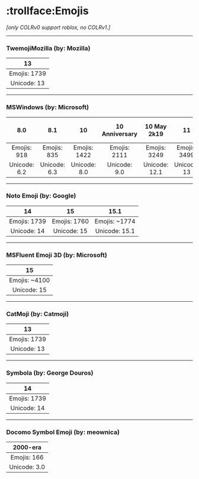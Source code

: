 # :trollface:Emojis
*[only COLRv0 support roblox, no COLRv1.]*

---
### TwemojiMozilla (by: Mozilla)
|13|
|:---:|
| Emojis: 1739 |
| Unicode: 13 |
---
### MSWindows (by: Microsoft)
|8.0|8.1|10|10 Anniversary|10 May 2k19|11|11 November 2k21|11 2H22|11 2H23|
|:---:|:---:|:---:|:---:|:---:|:---:|:---:|:---:|:---:|
| Emojis: 918 | Emojis: 835 | Emojis: 1422 | Emojis: 2111 | Emojis: 3249 | Emojis: 3499 | Emojis: 3952 | Emojis: 4070 | Emojis: ~4100 |
| Unicode: 6.2 | Unicode: 6.3 | Unicode: 8.0 | Unicode: 9.0 | Unicode: 12.1 | Unicode: 13 | Unicode: 13 | Unicode: 14 | Unicode: 15 |
---
### Noto Emoji (by: Google)
|14|15|15.1|
|:---:|:---:|:---:|
| Emojis: 1739 | Emojis: 1760 | Emojis: ~1774 |
| Unicode: 14 | Unicode: 15 | Unicode: 15.1 |
---
### MSFluent Emoji 3D (by: Microsoft)
|15|
|:---:|
| Emojis: ~4100 |
| Unicode: 15 |
---
### CatMoji (by: Catmoji)
|13|
|:---:|
| Emojis: 1739 |
| Unicode: 13 |
---
### Symbola (by: George Douros)
|14|
|:---:|
| Emojis: 1739 |
| Unicode: 14 |
---
### Docomo Symbol Emoji (by: meownica)
|2000-era|
|:---:|
| Emojis: 166 |
| Unicode: 3.0 |
